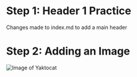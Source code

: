 # Step 1: Header 1 Practice 

Changes made to index.md to add a main header


# Step 2: Adding an Image

![Image of Yaktocat](https://octodex.github.com/images/yaktocat.png)
